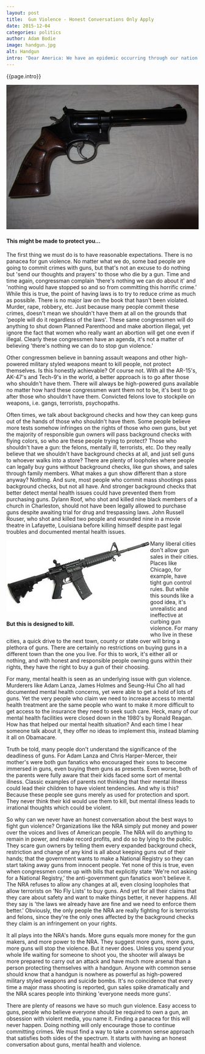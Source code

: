```yaml
---
layout: post
title:  Gun Violence - Honest Conversations Only Apply
date: 2015-12-04 
categories: politics
author: Adam Bodie
image: handgun.jpg
alt: Handgun
intro: "Dear America: We have an epidemic occurring through our nation and despite repeated outbreaks, none of our leaders are willing to figure a way to get it done.  In fact, many of them don't think we should do anything at all.  That epidemic of course, is gun violence.  So please America, let's have an honest conversation on how to best handle gun violence and stop with the lies upon lies we keep hearing."
---
```




<div class="article">
<p>{{page.intro}}</p>


<div class="blog-pic" style="float: left">
	<img src="/img/handgun.jpg" data-toggle="tooltip" title="This might be made to protect you..." class="image block img-responsive">
	<h4>This might be made to protect you...</h4>
</div>

<p>The first thing we must do is to have reasonable expectations.  There is no panacea for gun violence.  No matter what we do, some bad people are going to commit crimes with guns, but that's not an excuse to do nothing but 'send our thoughts and prayers' to those who die by a gun.  Time and time again, congressman complain 'there's nothing we can do about it' and 'nothing would have stopped so and so from committing this horrific crime.'  While this is true, the point of having laws is to try to reduce crime as much as possible.  There is no major law on the book that hasn't been violated.  Murder, rape, robbery, etc.  Just because many people commit these crimes, doesn't mean we shouldn't have them at all on the grounds that 'people will do it regardless of the laws'.  These same congressmen will do anything to shut down Planned Parenthood and make abortion illegal, yet ignore the fact that women who really want an abortion will get one even if illegal.  Clearly these congressmen have an agenda, it's not a matter of believing 'there's nothing we can do to stop gun violence.'</p>

<p>Other congressmen believe in banning assault weapons and other high-powered military styled weapons meant to kill people, not protect themselves.  Is this honestly achievable?  Of course not.  With all the AR-15's, AK-47's and Tech-9's in the world, a better approach is to go after those who shouldn't have them.  There will always be high-powered guns available no matter how hard these congressmen want them not to be, it's best to go after those who shouldn't have them.  Convicted felons love to stockpile on weapons, i.e. gangs, terrorists, psychopaths.</p>

<p>Often times, we talk about background checks and how they can keep guns out of the hands of those who shouldn't have them.  Some people believe more tests somehow infringes on the rights of those who own guns, but yet the majority of responsible gun owners will pass background checks with flying colors, so who are these people trying to protect?  Those who shouldn't have a gun: the felons, mentally ill, terrorists, etc.  Do they really believe that we shouldn't have background checks at all, and just sell guns to whoever walks into a store?  There are plenty of loopholes where people can legally buy guns without background checks, like gun shows, and sales through family members.  What makes a gun show different than a store anyway?  Nothing.  And sure, most people who commit mass shootings pass background checks, but not all have.  And stronger background checks that better detect mental health issues could have prevented them from purchasing guns.  Dylann Roof, who shot and killed nine black members of a church in Charleston, should not have been legally allowed to purchase guns despite awaiting trial for drug and trespassing laws. John Russell Rouser, who shot and killed two people and wounded nine in a movie theatre in Lafayette, Louisiana before killing himself despite past legal troubles and documented mental health issues.</p>


<div class="blog-pic" style="float: left">
<img src="/img/ar15.jpg" data-toggle="tooltip" title="But this is designed to kill." class="image block img-responsive pull-right">
	<h4>But this is designed to kill.</h4>
</div>

<p>Many liberal cities don't allow gun sales in their cities.  Places like Chicago, for example, have tight gun control rules.  But while this sounds like a good idea, it's unrealistic and ineffective at curbing gun violence.  For many who live in these cities, a quick drive to the next town, county or state over will bring a plethora of guns.  There are certainly no restrictions on buying guns in a different town than the one you live.  For this to work, it's either all or nothing, and with honest and responsible people owning guns within their rights, they have the right to buy a gun of their choosing.</p>
<p>For many, mental health is seen as an underlying issue with gun violence.  Murderers like Adam Lanza, James Holmes and Seung-Hui Cho all had documented mental health concerns, yet were able to get a hold of lots of guns.  Yet the very people who claim we need to increase access to mental health treatment are the same people who want to make it more difficult to get access to the insurance they need to seek such care.  Heck, many of our mental health facilities were closed down in the 1980's by Ronald Reagan.  How has that helped our mental health situation?  And each time I hear someone talk about it, they offer no ideas to implement this, instead blaming it all on Obamacare.</p>

<p>Truth be told, many people don't understand the significance of the deadliness of guns.  For Adam Lanza and Chris Harper-Mercer, their mother's were both gun fanatics who encouraged their sons to become immersed in guns, even buying them guns as presents.  Even worse, both of the parents were fully aware that their kids faced some sort of mental illness.  Classic examples of parents not thinking that their mental illness could lead their children to have violent tendencies.  And why is this?  Because these people see guns merely as used for protection and sport.  They never think their kid would use them to kill, but mental illness leads to irrational thoughts which could be violent.</p>

<p>So why can we never have an honest conversation about the best ways to fight gun violence?  Organizations like the NRA simply put money and power over the voices and lives of American people.  The NRA will do anything to remain in power, and make record profits, and do so by lying to the public.  They scare gun owners by telling them every expanded background check, restriction and change of any kind is all about keeping guns out of their hands; that the government wants to make a National Registry so they can start taking away guns from innocent people.  Yet none of this is true, even when congressmen come up with bills that explicitly state 'We're not asking for a National Registry,' the anti-government gun fanatics won't believe it.  The NRA refuses to allow any changes at all, even closing loopholes that allow terrorists on 'No Fly Lists' to buy guns. And yet for all their claims that they care about safety and want to make things better, it never happens.  All they say is 'the laws we already have are fine and we need to enforce them better.'  Obviously, the only people the NRA are really fighting for is terrorists and felons, since they're the only ones affected by the background checks they claim is an infringement on your rights.</p>

<p>It all plays into the NRA's hands.  More guns equals more money for the gun makers, and more power to the NRA.  They suggest more guns, more guns, more guns will stop the violence.  But it never does.  Unless you spend your whole life waiting for someone to shoot you, the shooter will always be more prepared to carry out an attack and have much more arsenal than a person protecting themselves with a handgun.  Anyone with common sense should know that a handgun is nowhere as powerful as high-powered military styled weapons and suicide bombs.  It's no coincidence that every time a major mass shooting is reported, gun sales spike dramatically and the NRA scares people into thinking 'everyone needs more guns'.</p>

<p>There are plenty of reasons we have so much gun violence.  Easy access to guns, people who believe everyone should be required to own a gun, an obsession with violent media, you name it.  Finding a panacea for this will never happen.  Doing nothing will only encourage those to continue committing crimes.  We must find a way to take a common sense approach that satisfies both sides of the spectrum.  It starts with having an honest conversation about guns, mental health and violence.</p>

</div>


